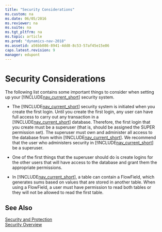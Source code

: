 ```yaml
---
title: "Security Considerations"
ms.custom: na
ms.date: 06/05/2016
ms.reviewer: na
ms.suite: na
ms.tgt_pltfrm: na
ms.topic: article
ms.prod: "dynamics-nav-2018"
ms.assetid: a56bb086-8941-4dd8-8c53-57af45e15e86
caps.latest.revision: 9
manager: edupont
---
```

# Security Considerations
The following list contains some important things to consider when setting up your [!INCLUDE[nav_current_short](includes/nav_current_short_md.md)] security system.  
  
-   The [!INCLUDE[nav_current_short](includes/nav_current_short_md.md)] security system is initiated when you create the first login. Until you create the first login, any user can have full access to carry out any transaction in a [!INCLUDE[nav_current_short](includes/nav_current_short_md.md)] database. Therefore, the first login that you create must be a superuser \(that is, should be assigned the SUPER permission set\). The superuser must own and administer all access to the database from within [!INCLUDE[nav_current_short](includes/nav_current_short_md.md)]. We recommend that the user who administers security in [!INCLUDE[nav_current_short](includes/nav_current_short_md.md)] be a superuser.  
  
-   One of the first things that the superuser should do is create logins for the other users that will have access to the database and grant them the appropriate permissions.  
  
-   In [!INCLUDE[nav_current_short](includes/nav_current_short_md.md)], a table can contain a FlowField, which generates sums based on values that are stored in another table. When using a FlowField, a user must have permission to read both tables or they will not be allowed to read the first table.  
  
## See Also  
 [Security and Protection](Security-and-Protection.md)   
 [Security Overview](Security-Overview.md)
